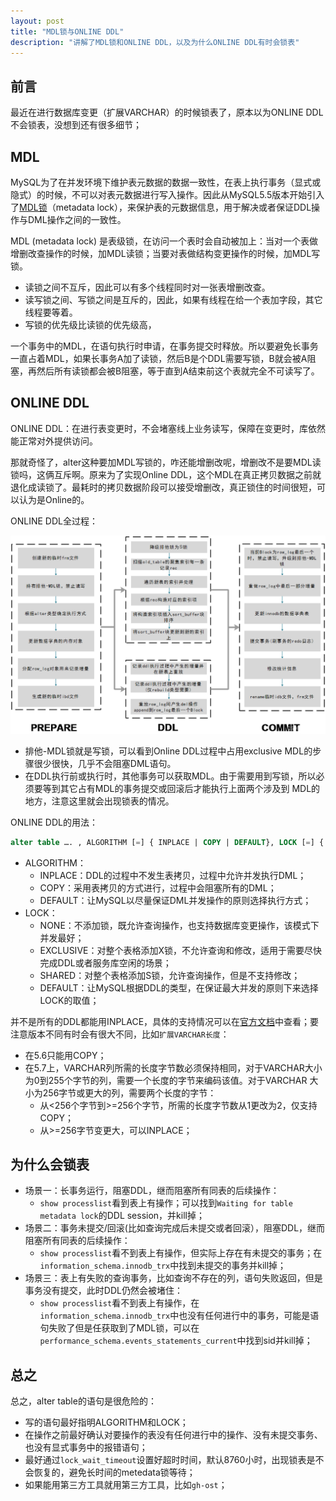 ```yaml
---
layout: post
title: "MDL锁与ONLINE DDL"
description: "讲解了MDL锁和ONLINE DDL，以及为什么ONLINE DDL有时会锁表"
---
```


## 前言

最近在进行数据库变更（扩展VARCHAR）的时候锁表了，原本以为ONLINE DDL不会锁表，没想到还有很多细节；

## MDL

MySQL为了在并发环境下维护表元数据的数据一致性，在表上执行事务（显式或隐式）的时候，不可以对表元数据进行写入操作。因此从MySQL5.5版本开始引入了[MDL锁](https://dev.mysql.com/doc/refman/5.7/en/metadata-locking.html)（metadata lock），来保护表的元数据信息，用于解决或者保证DDL操作与DML操作之间的一致性。

MDL (metadata lock) 是表级锁，在访问一个表时会自动被加上：当对一个表做增删改查操作的时候，加MDL读锁；当要对表做结构变更操作的时候，加MDL写锁。

* 读锁之间不互斥，因此可以有多个线程同时对一张表增删改查。
* 读写锁之间、写锁之间是互斥的，因此，如果有线程在给一个表加字段，其它线程要等着。
* 写锁的优先级比读锁的优先级高，

一个事务中的MDL，在语句执行时申请，在事务提交时释放。所以要避免长事务一直占着MDL，如果长事务A加了读锁，然后B是个DDL需要写锁，B就会被A阻塞，再然后所有读锁都会被B阻塞，等于直到A结束前这个表就完全不可读写了。

## ONLINE DDL

ONLINE DDL：在进行表变更时，不会堵塞线上业务读写，保障在变更时，库依然能正常对外提供访问。

那就奇怪了，alter这种要加MDL写锁的，咋还能增删改呢，增删改不是要MDL读锁吗，这俩互斥啊。原来为了实现Online DDL，这个MDL在真正拷贝数据之前就退化成读锁了。最耗时的拷贝数据阶段可以接受增删改，真正锁住的时间很短，可以认为是Online的。

ONLINE DDL全过程：

![image.png](/assets/images/ddl.png)

* 排他-MDL锁就是写锁，可以看到Online DDL过程中占用exclusive MDL的步骤很少很快，几乎不会阻塞DML语句。
* 在DDL执行前或执行时，其他事务可以获取MDL。由于需要用到写锁，所以必须要等到其它占有MDL的事务提交或回滚后才能执行上面两个涉及到 MDL的地方，注意这里就会出现锁表的情况。

ONLINE DDL的用法：

```sql
alter table …. , ALGORITHM [=] { INPLACE | COPY | DEFAULT}, LOCK [=] { DEFAULT | NONE | SHARED | EXCLUSIVE }
```

* ALGORITHM：
    * INPLACE：DDL的过程中不发生表拷贝，过程中允许并发执行DML；
    * COPY：采用表拷贝的方式进行，过程中会阻塞所有的DML；
    * DEFAULT：让MySQL以尽量保证DML并发操作的原则选择执行方式；
* LOCK：
    * NONE：不添加锁，既允许查询操作，也支持数据库变更操作，该模式下并发最好；
    * EXCLUSIVE：对整个表格添加X锁，不允许查询和修改，适用于需要尽快完成DDL或者服务库空闲的场景；
    * SHARED：对整个表格添加S锁，允许查询操作，但是不支持修改；
    * DEFAULT：让MySQL根据DDL的类型，在保证最大并发的原则下来选择LOCK的取值；

并不是所有的DDL都能用INPLACE，具体的支持情况可以在[官方文档](https://dev.mysql.com/doc/refman/5.7/en/innodb-online-ddl-operations.html)中查看；要注意版本不同有时会有很大不同，比如`扩展VARCHAR长度`：

* 在5.6只能用COPY；
* 在5.7上，VARCHAR列所需的长度字节数必须保持相同，对于VARCHAR大小为0到255个字节的列，需要一个长度的字节来编码该值。对于VARCHAR 大小为256字节或更大的列，需要两个长度的字节：
    * 从<256个字节到>=256个字节，所需的长度字节数从1更改为2，仅支持COPY；
    * 从>=256字节变更大，可以INPLACE；

## 为什么会锁表

* 场景一：长事务运行，阻塞DDL，继而阻塞所有同表的后续操作：
    * `show processlist`看到表上有操作；可以找到`Waiting for table metadata lock`的DDL session，并kill掉；
* 场景二：事务未提交/回滚(比如查询完成后未提交或者回滚），阻塞DDL，继而阻塞所有同表的后续操作：
    * `show processlist`看不到表上有操作，但实际上存在有未提交的事务；在`information_schema.innodb_trx`中找到未提交的事务并kill掉；
* 场景三：表上有失败的查询事务，比如查询不存在的列，语句失败返回，但是事务没有提交，此时DDL仍然会被堵住：
    * `show processlist`看不到表上有操作，在`information_schema.innodb_trx`中也没有任何进行中的事务，可能是语句失败了但是任获取到了MDL锁，可以在`performance_schema.events_statements_current`中找到sid并kill掉；

## 总之

总之，alter table的语句是很危险的：

* 写的语句最好指明ALGORITHM和LOCK；
* 在操作之前最好确认对要操作的表没有任何进行中的操作、没有未提交事务、也没有显式事务中的报错语句；
* 最好通过`lock_wait_timeout`设置好超时时间，默认8760小时，出现锁表是不会恢复的，避免长时间的metedata锁等待；
* 如果能用第三方工具就用第三方工具，比如`gh-ost`；
